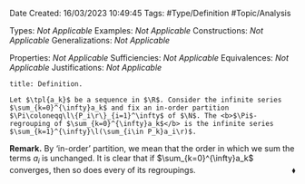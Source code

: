 <div class="topSpace"></div>

Date Created: 16/03/2023 10:49:45
Tags: #Type/Definition #Topic/Analysis

Types: <i>Not Applicable</i>
Examples: <i>Not Applicable</i>
Constructions: <i>Not Applicable</i>
Generalizations: <i>Not Applicable</i>

Properties: <i>Not Applicable</i>
Sufficiencies: <i>Not Applicable</i>
Equivalences: <i>Not Applicable</i>
Justifications: <i>Not Applicable</i>

``` ad-Definition
title: Definition.

Let $\tpl{a_k}$ be a sequence in $\R$. Consider the infinite series $\sum_{k=0}^{\infty}a_k$ and fix an in-order partition $\Pi\coloneqq\l\{P_i\r\}_{i=1}^\infty$ of $\N$. The <b>$\Pi$-regrouping of $\sum_{k=0}^{\infty}a_k$</b> is the infinite series $\sum_{k=1}^{\infty}\l(\sum_{i\in P_k}a_i\r)$.

```

<b>Remark.</b> By ‘in-order’ partition, we mean that the order in which we sum the terms $a_i$ is unchanged. It is clear that if $\sum_{k=0}^{\infty}a_k$ converges, then so does every of its regroupings.<span style="float:right;">$\blacklozenge$</span>
